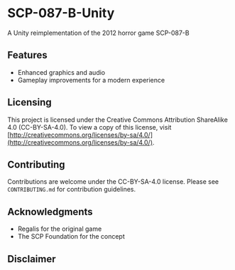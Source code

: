 # SCP-087-B-Unity
A Unity reimplementation of the 2012 horror game SCP-087-B

## Features

- Enhanced graphics and audio
- Gameplay improvements for a modern experience

## Licensing

This project is licensed under the Creative Commons Attribution ShareAlike 4.0 (CC-BY-SA-4.0). To view a copy of this license, visit [http://creativecommons.org/licenses/by-sa/4.0/](http://creativecommons.org/licenses/by-sa/4.0/).

## Contributing

Contributions are welcome under the CC-BY-SA-4.0 license. Please see `CONTRIBUTING.md` for contribution guidelines.

## Acknowledgments

- Regalis for the original game
- The SCP Foundation for the concept

## Disclaimer
